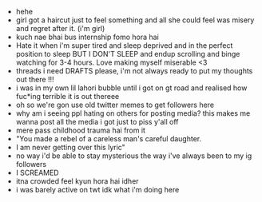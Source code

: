 - hehe
- girl got a haircut just to feel something and all she could feel was misery and regret after it. (i'm girl)
- kuch nae bhai bus internship fomo hora hai
- Hate it when i'm super tired and sleep deprived and in the perfect position to sleep BUT I DON'T SLEEP and endup scrolling and binge watching for 3-4 hours. Love making myself miserable <3
- threads i need DRAFTS please, i'm not always ready to put my thoughts out there !!!
- i was in my own lil lahori bubble until i got on gt road and realised how fuc*ing terrible it is out thereee
- oh so we're gon use old twitter memes to get followers here
- why am i seeing ppl hating on others for posting media? this makes me wanna post all the media i got just to piss y'all off
- mere pass childhood trauma hai from it
- "You made a rebel of a careless man's careful daughter.
- I am never getting over this lyric"
- no way i'd be able to stay mysterious the way i've always been to my ig followers
- I SCREAMED
- itna crowded feel kyun hora hai idher
- i was barely active on twt idk what i'm doing here